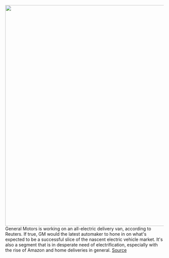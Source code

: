 <img src='https://cdn.vox-cdn.com/thumbor/Ds_Zo7fHuOYgXBlshLeQir1Dp5o=/0x0:2040x1360/1200x800/filters:focal(857x517:1183x843)/cdn.vox-cdn.com/uploads/chorus_image/image/66896852/acastro_200406_1777_gm_0002.0.0.jpg' width='700px' /><br/>
General Motors is working on an all-electric delivery van, according to Reuters. If true, GM would the latest automaker to hone in on what's expected to be a successful slice of the nascent electric vehicle market. It's also a segment that is in desperate need of electrification, especially with the rise of Amazon and home deliveries in general.
<a href='https://www.theverge.com/2020/6/4/21280862/gm-bv1-electric-van-delivery-ultium-amazon-ford-transit'> Source <a/>